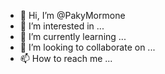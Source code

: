 - 👋 Hi, I’m @PakyMormone
- 👀 I’m interested in ...
- 🌱 I’m currently learning ...
- 💞️ I’m looking to collaborate on ...
- 📫 How to reach me ...

<!---
PakyMormone/PakyMormone is a ✨ special ✨ repository because its `README.md` (this file) appears on your GitHub profile.
You can click the Preview link to take a look at your changes.
--->
